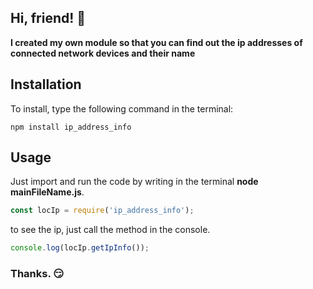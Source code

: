## Hi, friend! :wave:

**I created my own module so that you can find out the ip addresses of connected network devices and their name**

## Installation
To install, type the following command in the terminal:
```
npm install ip_address_info
```
## Usage
Just import and run the code by writing in the terminal **node mainFileName.js**.
```js
const locIp = require('ip_address_info');
```
to see the ip, just call the method in the console.

```js
console.log(locIp.getIpInfo());
```
### Thanks. :smirk: